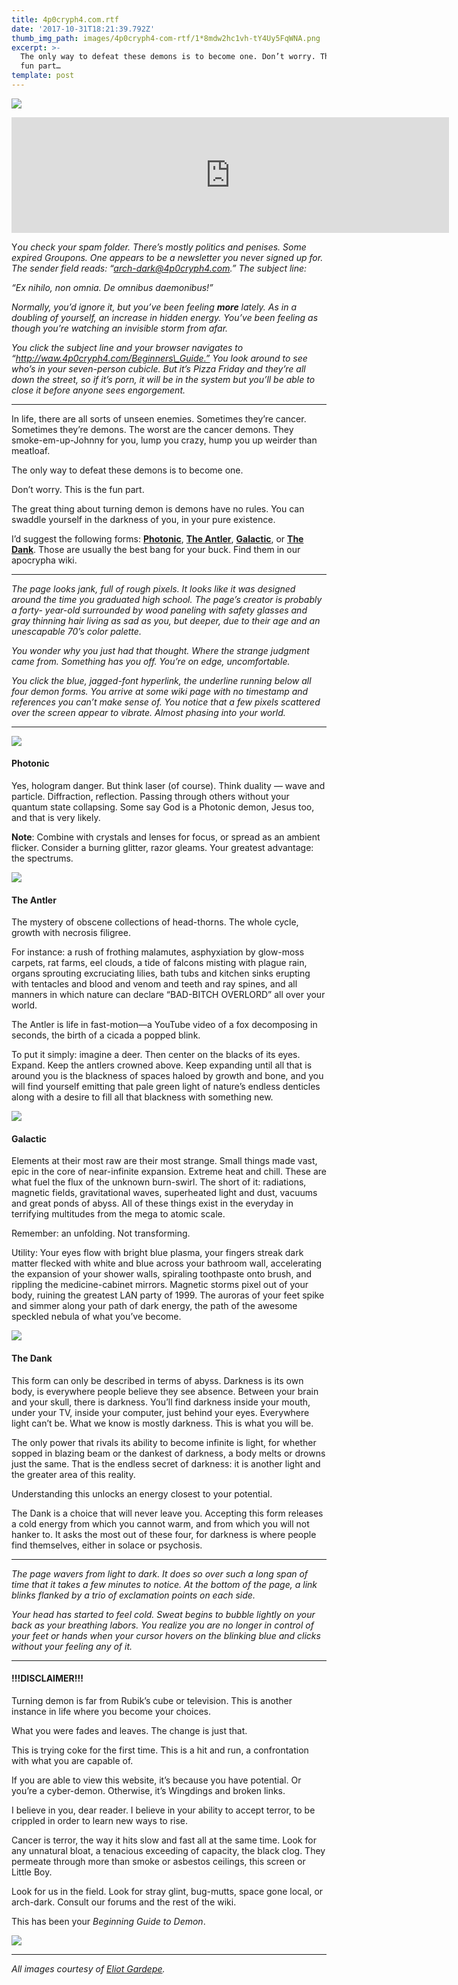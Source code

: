 ```yaml
---
title: 4p0cryph4.com.rtf
date: '2017-10-31T18:21:39.792Z'
thumb_img_path: images/4p0cryph4-com-rtf/1*8mdw2hc1vh-tY4Uy5FqWNA.png
excerpt: >-
  The only way to defeat these demons is to become one. Don’t worry. This is the
  fun part…
template: post
---
```

![](/images/4p0cryph4-com-rtf/1*8mdw2hc1vh-tY4Uy5FqWNA.png)

<iframe src="https://play.ht/embed/?article_url=https://medium.com/_p/4p0cryph4-com-rtf-8f08fba227b6" width="700" height="185" frameborder="0" scrolling="no"></iframe>

Y*ou check your spam folder. There’s mostly politics and penises. Some expired Groupons. One appears to be a newsletter you never signed up for. The sender field reads: “arch-dark@4p0cryph4.com.” The subject line:*

*“Ex nihilo, non omnia. De omnibus daemonibus!”*

*Normally, you’d ignore it, but you’ve been feeling* ***more*** *lately. As in a doubling of yourself, an increase in hidden energy. You’ve been feeling as though you’re watching an invisible storm from afar.*

*You click the subject line and your browser navigates to “http://waw.4p0cryph4.com/Beginners\_Guide.” You look around to see who’s in your seven-person cubicle. But it’s Pizza Friday and they’re all down the street, so if it’s porn, it will be in the system but you’ll be able to close it before anyone sees engorgement.*

* * *

In life, there are all sorts of unseen enemies. Sometimes they’re cancer. Sometimes they’re demons. The worst are the cancer demons. They smoke-em-up-Johnny for you, lump you crazy, hump you up weirder than meatloaf.

The only way to defeat these demons is to become one.

Don’t worry. This is the fun part.

The great thing about turning demon is demons have no rules. You can swaddle yourself in the darkness of you, in your pure existence.

I’d suggest the following forms: [**Photonic**](#ad90), [**The Antler**](#2965), [**Galactic**](#54a7), or [**The Dank**](#12fb). Those are usually the best bang for your buck. Find them in our apocrypha wiki.

* * *

*The page looks jank, full of rough pixels. It looks like it was designed around the time you graduated high school. The page’s creator is probably a forty- year-old surrounded by wood paneling with safety glasses and gray thinning hair living as sad as you, but deeper, due to their age and an unescapable 70’s color palette.*

*You wonder why you just had that thought. Where the strange judgment came from. Something has you off. You’re on edge, uncomfortable.*

*You click the blue, jagged-font hyperlink, the underline running below all four demon forms. You arrive at some wiki page with no timestamp and references you can’t make sense of. You notice that a few pixels scattered over the screen appear to vibrate. Almost phasing into your world.*

* * *

![](/images/4p0cryph4-com-rtf/1*BPMe6H7Uo3s-JCsndwUnHA.png)

#### Photonic

Yes, hologram danger. But think laser (of course). Think duality — wave and particle. Diffraction, reflection. Passing through others without your quantum state collapsing. Some say God is a Photonic demon, Jesus too, and that is very likely.

**Note**: Combine with crystals and lenses for focus, or spread as an ambient flicker. Consider a burning glitter, razor gleams. Your greatest advantage: the spectrums.

![](/images/4p0cryph4-com-rtf/1*qmUAbtbiEY17yzK1e8IxwQ.png)

#### The Antler

The mystery of obscene collections of head-thorns. The whole cycle, growth with necrosis filigree.

For instance: a rush of frothing malamutes, asphyxiation by glow-moss carpets, rat farms, eel clouds, a tide of falcons misting with plague rain, organs sprouting excruciating lilies, bath tubs and kitchen sinks erupting with tentacles and blood and venom and teeth and ray spines, and all manners in which nature can declare “BAD-BITCH OVERLORD” all over your world.

The Antler is life in fast-motion—a YouTube video of a fox decomposing in seconds, the birth of a cicada a popped blink.

To put it simply: imagine a deer. Then center on the blacks of its eyes. Expand. Keep the antlers crowned above. Keep expanding until all that is around you is the blackness of spaces haloed by growth and bone, and you will find yourself emitting that pale green light of nature’s endless denticles along with a desire to fill all that blackness with something new.

![](/images/4p0cryph4-com-rtf/1*BA89vvwy3nRpc6kVIA_gqA.png)

#### Galactic

Elements at their most raw are their most strange. Small things made vast, epic in the core of near-infinite expansion. Extreme heat and chill. These are what fuel the flux of the unknown burn-swirl. The short of it: radiations, magnetic fields, gravitational waves, superheated light and dust, vacuums and great ponds of abyss. All of these things exist in the everyday in terrifying multitudes from the mega to atomic scale.

Remember: an unfolding. Not transforming.

Utility: Your eyes flow with bright blue plasma, your fingers streak dark matter flecked with white and blue across your bathroom wall, accelerating the expansion of your shower walls, spiraling toothpaste onto brush, and rippling the medicine-cabinet mirrors. Magnetic storms pixel out of your body, ruining the greatest LAN party of 1999. The auroras of your feet spike and simmer along your path of dark energy, the path of the awesome speckled nebula of what you’ve become.

![](/images/4p0cryph4-com-rtf/1*_uBGlL_R8_SDVeSDYrr8Zg.png)

#### The Dank

This form can only be described in terms of abyss. Darkness is its own body, is everywhere people believe they see absence. Between your brain and your skull, there is darkness. You’ll find darkness inside your mouth, under your TV, inside your computer, just behind your eyes. Everywhere light can’t be. What we know is mostly darkness. This is what you will be.

The only power that rivals its ability to become infinite is light, for whether sopped in blazing beam or the dankest of darkness, a body melts or drowns just the same. That is the endless secret of darkness: it is another light and the greater area of this reality.

Understanding this unlocks an energy closest to your potential.

The Dank is a choice that will never leave you. Accepting this form releases a cold energy from which you cannot warm, and from which you will not hanker to. It asks the most out of these four, for darkness is where people find themselves, either in solace or psychosis.

* * *

*The page wavers from light to dark. It does so over such a long span of time that it takes a few minutes to notice. At the bottom of the page, a link blinks flanked by a trio of exclamation points on each side.*

*Your head has started to feel cold. Sweat begins to bubble lightly on your back as your breathing labors. You realize you are no longer in control of your feet or hands when your cursor hovers on the blinking blue and clicks without your feeling any of it.*

* * *

#### !!!DISCLAIMER!!!

Turning demon is far from Rubik’s cube or television. This is another instance in life where you become your choices.

What you were fades and leaves. The change is just that.

This is trying coke for the first time. This is a hit and run, a confrontation with what you are capable of.

If you are able to view this website, it’s because you have potential. Or you’re a cyber-demon. Otherwise, it’s Wingdings and broken links.

I believe in you, dear reader. I believe in your ability to accept terror, to be crippled in order to learn new ways to rise.

Cancer is terror, the way it hits slow and fast all at the same time. Look for any unnatural bloat, a tenacious exceeding of capacity, the black clog. They permeate through more than smoke or asbestos ceilings, this screen or Little Boy.

Look for us in the field. Look for stray glint, bug-mutts, space gone local, or arch-dark. Consult our forums and the rest of the wiki.

This has been your *Beginning Guide to Demon*.

![](/images/4p0cryph4-com-rtf/1*nnNqkgrGkk4D1icdMDY4EA.png)

* * *

*All images courtesy of* [*Eliot Gardepe*](https://egardepe.itch.io/hypercard)*.*

